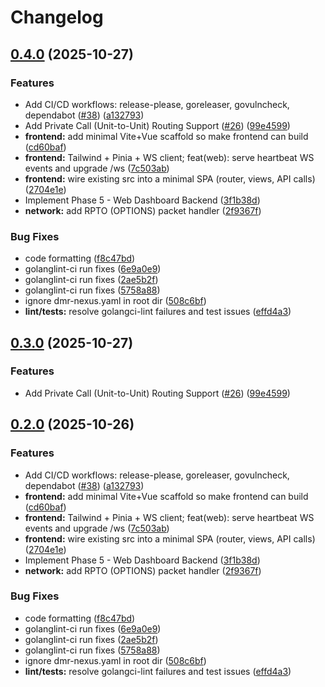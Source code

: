 # Changelog

## [0.4.0](https://github.com/dbehnke/dmr-nexus/compare/v0.3.0...v0.4.0) (2025-10-27)


### Features

* Add CI/CD workflows: release-please, goreleaser, govulncheck, dependabot ([#38](https://github.com/dbehnke/dmr-nexus/issues/38)) ([a132793](https://github.com/dbehnke/dmr-nexus/commit/a1327937c7c4dc3b5623743a34dd983b1492c22f))
* Add Private Call (Unit-to-Unit) Routing Support ([#26](https://github.com/dbehnke/dmr-nexus/issues/26)) ([99e4599](https://github.com/dbehnke/dmr-nexus/commit/99e4599a74c7a27787b08cff835f35edbcdf27f3))
* **frontend:** add minimal Vite+Vue scaffold so make frontend can build ([cd60baf](https://github.com/dbehnke/dmr-nexus/commit/cd60baf8944c8dd9cca17c9383dbaf530813ad99))
* **frontend:** Tailwind + Pinia + WS client; feat(web): serve heartbeat WS events and upgrade /ws ([7c503ab](https://github.com/dbehnke/dmr-nexus/commit/7c503ab9460c78967adff295f6f2374e2a3c03ea))
* **frontend:** wire existing src into a minimal SPA (router, views, API calls) ([2704e1e](https://github.com/dbehnke/dmr-nexus/commit/2704e1eeb5a88f37db2fc063a62f523664af2122))
* Implement Phase 5 - Web Dashboard Backend ([3f1b38d](https://github.com/dbehnke/dmr-nexus/commit/3f1b38dda56679af13a9ecb4c57c7ea2e3a58884))
* **network:** add RPTO (OPTIONS) packet handler ([2f9367f](https://github.com/dbehnke/dmr-nexus/commit/2f9367f2a10328761886459ff891a4ad3b2f5069))


### Bug Fixes

* code formatting ([f8c47bd](https://github.com/dbehnke/dmr-nexus/commit/f8c47bda43049afa9c20283b07cd0e0de2026140))
* golanglint-ci run fixes ([6e9a0e9](https://github.com/dbehnke/dmr-nexus/commit/6e9a0e92f49cb968bdbced0c739c786f517a457f))
* golanglint-ci run fixes ([2ae5b2f](https://github.com/dbehnke/dmr-nexus/commit/2ae5b2fa2f1d5c21c919dfab038364cbcef43fcc))
* golanglint-ci run fixes ([5758a88](https://github.com/dbehnke/dmr-nexus/commit/5758a8882aba222f158789c22f86f6502761844f))
* ignore dmr-nexus.yaml in root dir ([508c6bf](https://github.com/dbehnke/dmr-nexus/commit/508c6bf7be08c291532d09762d90d1c9b667822e))
* **lint/tests:** resolve golangci-lint failures and test issues ([effd4a3](https://github.com/dbehnke/dmr-nexus/commit/effd4a37d8b86cfb31d11bb23dc998fc6bcbfe22))

## [0.3.0](https://github.com/dbehnke/dmr-nexus/compare/dmr-nexus-v0.2.0...dmr-nexus-v0.3.0) (2025-10-27)


### Features

* Add Private Call (Unit-to-Unit) Routing Support ([#26](https://github.com/dbehnke/dmr-nexus/issues/26)) ([99e4599](https://github.com/dbehnke/dmr-nexus/commit/99e4599a74c7a27787b08cff835f35edbcdf27f3))

## [0.2.0](https://github.com/dbehnke/dmr-nexus/compare/dmr-nexus-v0.1.0...dmr-nexus-v0.2.0) (2025-10-26)


### Features

* Add CI/CD workflows: release-please, goreleaser, govulncheck, dependabot ([#38](https://github.com/dbehnke/dmr-nexus/issues/38)) ([a132793](https://github.com/dbehnke/dmr-nexus/commit/a1327937c7c4dc3b5623743a34dd983b1492c22f))
* **frontend:** add minimal Vite+Vue scaffold so make frontend can build ([cd60baf](https://github.com/dbehnke/dmr-nexus/commit/cd60baf8944c8dd9cca17c9383dbaf530813ad99))
* **frontend:** Tailwind + Pinia + WS client; feat(web): serve heartbeat WS events and upgrade /ws ([7c503ab](https://github.com/dbehnke/dmr-nexus/commit/7c503ab9460c78967adff295f6f2374e2a3c03ea))
* **frontend:** wire existing src into a minimal SPA (router, views, API calls) ([2704e1e](https://github.com/dbehnke/dmr-nexus/commit/2704e1eeb5a88f37db2fc063a62f523664af2122))
* Implement Phase 5 - Web Dashboard Backend ([3f1b38d](https://github.com/dbehnke/dmr-nexus/commit/3f1b38dda56679af13a9ecb4c57c7ea2e3a58884))
* **network:** add RPTO (OPTIONS) packet handler ([2f9367f](https://github.com/dbehnke/dmr-nexus/commit/2f9367f2a10328761886459ff891a4ad3b2f5069))


### Bug Fixes

* code formatting ([f8c47bd](https://github.com/dbehnke/dmr-nexus/commit/f8c47bda43049afa9c20283b07cd0e0de2026140))
* golanglint-ci run fixes ([6e9a0e9](https://github.com/dbehnke/dmr-nexus/commit/6e9a0e92f49cb968bdbced0c739c786f517a457f))
* golanglint-ci run fixes ([2ae5b2f](https://github.com/dbehnke/dmr-nexus/commit/2ae5b2fa2f1d5c21c919dfab038364cbcef43fcc))
* golanglint-ci run fixes ([5758a88](https://github.com/dbehnke/dmr-nexus/commit/5758a8882aba222f158789c22f86f6502761844f))
* ignore dmr-nexus.yaml in root dir ([508c6bf](https://github.com/dbehnke/dmr-nexus/commit/508c6bf7be08c291532d09762d90d1c9b667822e))
* **lint/tests:** resolve golangci-lint failures and test issues ([effd4a3](https://github.com/dbehnke/dmr-nexus/commit/effd4a37d8b86cfb31d11bb23dc998fc6bcbfe22))

